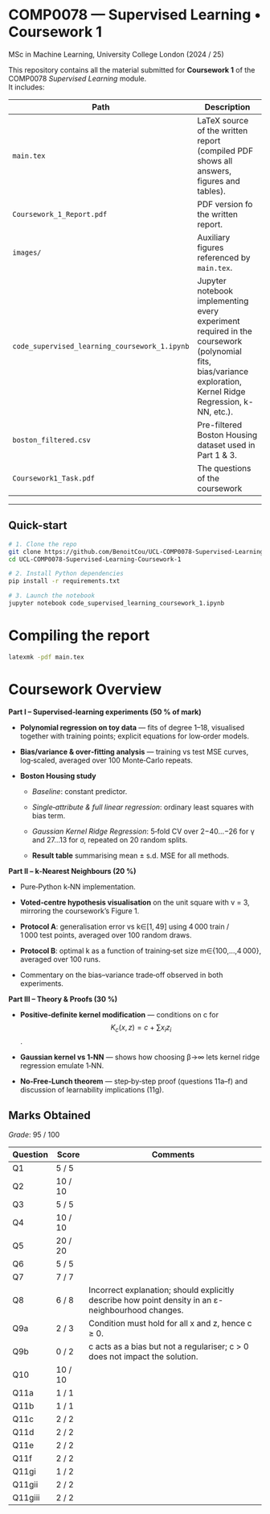 # COMP0078 — Supervised Learning • Coursework 1  
MSc in Machine Learning, University College London (2024 / 25)

This repository contains all the material submitted for **Coursework 1** of the COMP0078 *Supervised Learning* module.  
It includes:

| Path | Description |
|------|-------------|
| `main.tex`          | LaTeX source of the written report (compiled PDF shows all answers, figures and tables). |
| `Coursework_1_Report.pdf` | PDF version fo the written report. |
| `images/`           | Auxiliary figures referenced by `main.tex`. |
| `code_supervised_learning_coursework_1.ipynb` | Jupyter notebook implementing every experiment required in the coursework (polynomial fits, bias/variance exploration, Kernel Ridge Regression, k-NN, etc.). |
| `boston_filtered.csv` | Pre-filtered Boston Housing dataset used in Part 1 & 3. |
| `Coursework1_Task.pdf` | The questions of the coursework  |


---

## Quick-start

```bash
# 1. Clone the repo
git clone https://github.com/BenoitCou/UCL-COMP0078-Supervised-Learning-Coursework-1
cd UCL-COMP0078-Supervised-Learning-Coursework-1

# 2. Install Python dependencies
pip install -r requirements.txt

# 3. Launch the notebook
jupyter notebook code_supervised_learning_coursework_1.ipynb
```

# Compiling the report

```bash
latexmk -pdf main.tex            
```
# Coursework Overview

**Part I – Supervised‑learning experiments (50 % of mark)**

- **Polynomial regression on toy data** — fits of degree 1–18, visualised together with training points; explicit equations for low‑order models.

- **Bias/variance & over‑fitting analysis** — training vs test MSE curves, log‑scaled, averaged over 100 Monte‑Carlo repeats.

- **Boston Housing study**

  - *Baseline*: constant predictor.

  - *Single‑attribute & full linear regression*: ordinary least squares with bias term.

  - *Gaussian Kernel Ridge Regression*: 5‑fold CV over 2−40…−26 for γ and 27…13 for σ, repeated on 20 random splits.

  - **Result table** summarising mean ± s.d. MSE for all methods.

**Part II – k‑Nearest Neighbours (20 %)**

- Pure‑Python k‑NN implementation.

- **Voted‑centre hypothesis visualisation** on the unit square with v = 3, mirroring the coursework’s Figure 1.

- **Protocol A**: generalisation error vs k∈[1, 49] using 4 000 train / 1 000 test points, averaged over 100 random draws.

- **Protocol B**: optimal k as a function of training‑set size m∈{100,…,4 000}, averaged over 100 runs.

- Commentary on the bias–variance trade‑off observed in both experiments.

**Part III – Theory & Proofs (30 %)**

- **Positive‑definite kernel modification** — conditions on c for $$K_c(x,z) = c + \sum x_i z_i$$  .

- **Gaussian kernel vs 1‑NN** — shows how choosing β→∞ lets kernel ridge regression emulate 1‑NN.

- **No‑Free‑Lunch theorem** — step‑by‑step proof (questions 11a–f) and discussion of learnability implications (11g).


## Marks Obtained

*Grade*: 95 / 100

| Question | Score   | Comments                                                                                            |
| -------- | ------- | --------------------------------------------------------------------------------------------------- |
| Q1       | 5 / 5   |                                                                                                     |
| Q2       | 10 / 10 |                                                                                                     |
| Q3       | 5 / 5   |                                                                                                     |
| Q4       | 10 / 10 |                                                                                                     |
| Q5       | 20 / 20 |                                                                                                     |
| Q6       | 5 / 5   |                                                                                                     |
| Q7       | 7 / 7   |                                                                                                     |
| Q8       | 6 / 8   | Incorrect explanation; should explicitly describe how point density in an ε-neighbourhood changes.  |
| Q9a      | 2 / 3   | Condition must hold for all x and z, hence c ≥ 0.                                                   |
| Q9b      | 0 / 2   | c acts as a bias but not a regulariser; c > 0 does not impact the solution.                         |
| Q10      | 10 / 10 |                                                                                                     |
| Q11a     | 1 / 1   |                                                                                                     |
| Q11b     | 1 / 1   |                                                                                                     |
| Q11c     | 2 / 2   |                                                                                                     |
| Q11d     | 2 / 2   |                                                                                                     |
| Q11e     | 2 / 2   |                                                                                                     |
| Q11f     | 2 / 2   |                                                                                                     |
| Q11gi    | 1 / 2   |                                                                                                     |
| Q11gii   | 2 / 2   |                                                                                                     |
| Q11giii  | 2 / 2   |                                                                                                     |


